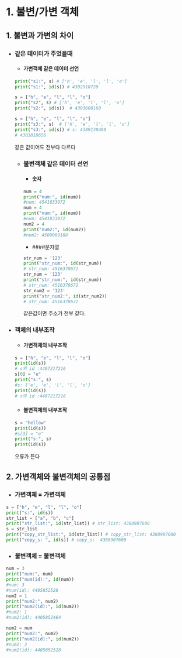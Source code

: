 # 1. 불변/가변 객체
## 1. 불변과 가변의 차이
- ### 같은 데이터가 주었을때
    - #### 가변객체 같은 데이터 선언
    ```python
    print("s1:", s) # ['h', 'e', 'l', 'l', 'o']
    print("s1:", id(s)) # 4302910720
    
    s = ["h", "e", "l", "l", "o"]
    print("s2", s) # ['h', 'e', 'l', 'l', 'o']
    print("s2:", id(s))  # 4303608160
    
    s = ["h", "e", "l", "l", "o"]
    print("s3:", s)  # ['h', 'e', 'l', 'l', 'o']
    print("s3:", id(s)) # s: 4389130480
    # 4303818656
    ```
    같은 값이어도 전부다 다르다

    - ### 불변객체 같은 데이터 선언
        - #### 숫자
        ```python
        num = 4
        print("num:", id(num))
        #num: 4541833072
        num = 4
        print("num:", id(num))
        #num: 4541833072
        num2 = 4
        print("num2:", id(num2))
        #num2: 4509069168
        ```
        - ####문자열
        ```python
        str_num = '123'
        print("str_num:", id(str_num))
        # str_num: 4516378672
        str_num = '123'
        print("str_num:", id(str_num))
        # str_num: 4516378672
        str_num2 = '123'
        print("str_num2:", id(str_num2))
        # str_num: 4516378672
        ```
        같은값이면 주소가 전부 같다.

- ### 객체의 내부조작
    - #### 가변객체의 내부조작
    ```python
    s = ["h", "e", "l", "l", "o"]
    print(id(s))
    # s의 id :4407217216
    s[0] = "e"
    print("s:", s)
    #s: ['e', 'e', 'l', 'l', 'o']
    print(id(s))
    # s의 id :4407217216
    ```
    - #### 불변객체의 내부조작
    ```python
    s = "hellow"
    print(id(s))
    #s[3] = "e"
    print("s:", s)
    print(id(s))
    ```
    오류가 뜬다




## 2. 가변객체와 불변객체의 공통점

- ### 가변객체 = 가변객체
```python
s = ["h", "e", "l", "l", "o"]
print("s:", id(s))
str_list = ["a", "b", "c"]
print("str_list:", id(str_list)) # str_list: 4388907600
s = str_list
print("copy_str_list:", id(str_list)) # copy_str_list: 4388907600
print("copy_s: ", id(s)) # copy_s:  4388907600
```

- ### 불변객체 = 불변객체
```python
num = 3
print("num:", num)
print("num(id):", id(num))
#num: 3
#num(id): 4405852528
num2 = 1
print("num2:", num2)
print("num2(id):", id(num2))
#num2: 1
#num2(id): 4405852464

num2 = num
print("num2:", num2)
print("num2(id):", id(num2))
#num2: 3
#num2(id): 4405852528
```

